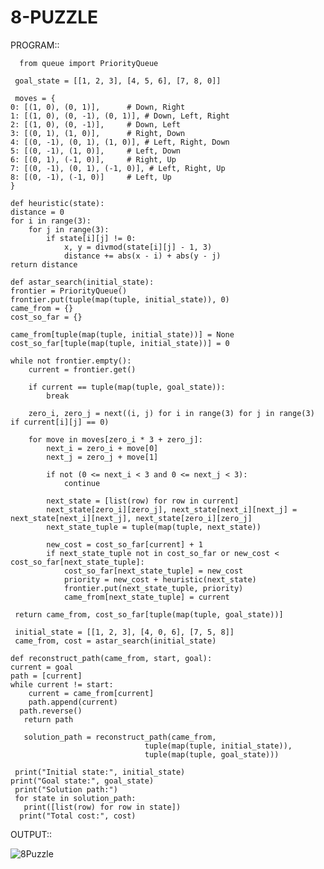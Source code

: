 # 8-PUZZLE

PROGRAM::

      from queue import PriorityQueue

     goal_state = [[1, 2, 3], [4, 5, 6], [7, 8, 0]]

     moves = {
    0: [(1, 0), (0, 1)],      # Down, Right
    1: [(1, 0), (0, -1), (0, 1)], # Down, Left, Right
    2: [(1, 0), (0, -1)],     # Down, Left
    3: [(0, 1), (1, 0)],      # Right, Down
    4: [(0, -1), (0, 1), (1, 0)], # Left, Right, Down
    5: [(0, -1), (1, 0)],     # Left, Down
    6: [(0, 1), (-1, 0)],     # Right, Up
    7: [(0, -1), (0, 1), (-1, 0)], # Left, Right, Up
    8: [(0, -1), (-1, 0)]     # Left, Up
    }

    def heuristic(state):
    distance = 0
    for i in range(3):
        for j in range(3):
            if state[i][j] != 0:
                x, y = divmod(state[i][j] - 1, 3)
                distance += abs(x - i) + abs(y - j)
    return distance

    def astar_search(initial_state):
    frontier = PriorityQueue()
    frontier.put(tuple(map(tuple, initial_state)), 0)
    came_from = {}
    cost_so_far = {}
    
    came_from[tuple(map(tuple, initial_state))] = None
    cost_so_far[tuple(map(tuple, initial_state))] = 0

    while not frontier.empty():
        current = frontier.get()

        if current == tuple(map(tuple, goal_state)):
            break

        zero_i, zero_j = next((i, j) for i in range(3) for j in range(3) if current[i][j] == 0)

        for move in moves[zero_i * 3 + zero_j]:
            next_i = zero_i + move[0]
            next_j = zero_j + move[1]

            if not (0 <= next_i < 3 and 0 <= next_j < 3):
                continue

            next_state = [list(row) for row in current]  
            next_state[zero_i][zero_j], next_state[next_i][next_j] = next_state[next_i][next_j], next_state[zero_i][zero_j]
            next_state_tuple = tuple(map(tuple, next_state))

            new_cost = cost_so_far[current] + 1
            if next_state_tuple not in cost_so_far or new_cost < cost_so_far[next_state_tuple]:
                cost_so_far[next_state_tuple] = new_cost
                priority = new_cost + heuristic(next_state)
                frontier.put(next_state_tuple, priority)
                came_from[next_state_tuple] = current

     return came_from, cost_so_far[tuple(map(tuple, goal_state))]

     initial_state = [[1, 2, 3], [4, 0, 6], [7, 5, 8]]
     came_from, cost = astar_search(initial_state)

    def reconstruct_path(came_from, start, goal):
    current = goal
    path = [current]
    while current != start:
        current = came_from[current]
        path.append(current)
      path.reverse()
       return path

       solution_path = reconstruct_path(came_from,
                                  tuple(map(tuple, initial_state)),
                                  tuple(map(tuple, goal_state)))

     print("Initial state:", initial_state)
    print("Goal state:", goal_state)
     print("Solution path:")
     for state in solution_path:
       print([list(row) for row in state])
      print("Total cost:", cost)

OUTPUT::

![8Puzzle](https://github.com/user-attachments/assets/737d3e85-7a55-4b9f-b06f-3df89c7169c5)
